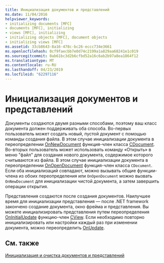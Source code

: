 ```yaml
---
title: Инициализация документов и представлений
ms.date: 11/04/2016
helpviewer_keywords:
- initializing documents [MFC]
- documents [MFC], initializing
- views [MFC], initializing
- initializing objects [MFC], document objects
- initializing views [MFC]
ms.assetid: 33cb8643-8a16-478c-bc26-eccc734e3661
ms.openlocfilehash: 0cf9faecbb7e0d74c2199a1a829aa68241e1c019
ms.sourcegitcommit: 0ab61bc3d2b6cfbd52a16c6ab2b97a8ea1864f12
ms.translationtype: MT
ms.contentlocale: ru-RU
ms.lasthandoff: 04/23/2019
ms.locfileid: "62297116"
---
```

# <a name="initializing-documents-and-views"></a>Инициализация документов и представлений

Документы создаются двумя разными способами, поэтому ваш класс документа должен поддерживать оба способа. Во-первых пользователь может создать новый, пустой документ с помощью команды создания файла. В этом случае инициализации документа в переопределении [OnNewDocument](../mfc/reference/cdocument-class.md#onnewdocument) функция-член класса [CDocument](../mfc/reference/cdocument-class.md). Во-вторых пользователь может использовать команду «Открыть» в меню "файл" для создания нового документа, содержимое которого считываются из файла. В этом случае инициализации документа в переопределении [OnOpenDocument](../mfc/reference/cdocument-class.md#onopendocument) функция-член класса `CDocument`. Если оба инициализаций совпадают, можно вызывать общие функции-члена из обоих переопределения или `OnOpenDocument` можно вызвать `OnNewDocument` для инициализации чистой документа, а затем завершить операции открытия.

Представления создаются после создания документов. Наилучшее время для инициализации представления — после .NET framework закончено создание документа, окно фрейма и представления. Вы можете инициализировать представления путем переопределения [OnInitialUpdate](../mfc/reference/cview-class.md#oninitialupdate) функцию-член [CView](../mfc/reference/cview-class.md). Если необходимо повторно инициализировать или настройки каждый раз при изменении документа, можно переопределить [OnUpdate](../mfc/reference/cview-class.md#onupdate).

## <a name="see-also"></a>См. также

[Инициализация и очистка документов и представлений](../mfc/initializing-and-cleaning-up-documents-and-views.md)

